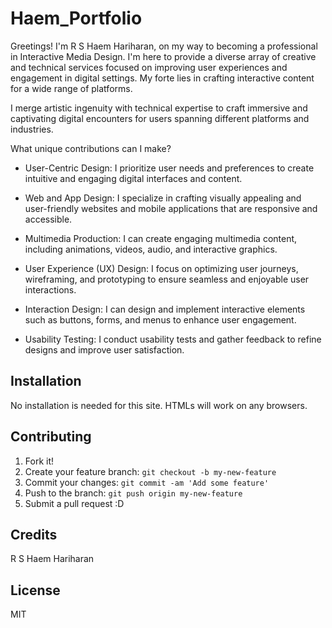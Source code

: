 # Haem_Portfolio

Greetings!
I'm R S Haem Hariharan, on my way to becoming a professional in Interactive Media Design. I'm here to provide a diverse array of creative and technical services focused on improving user experiences and engagement in digital settings. My forte lies in crafting interactive content for a wide range of platforms.

I merge artistic ingenuity with technical expertise to craft immersive and captivating digital encounters for users spanning different platforms and industries.

What unique contributions can I make?

* User-Centric Design: I prioritize user needs and preferences to create intuitive and engaging digital interfaces and content.

* Web and App Design: I specialize in crafting visually appealing and user-friendly websites and mobile applications that are responsive and accessible.

* Multimedia Production: I can create engaging multimedia content, including animations, videos, audio, and interactive graphics.

* User Experience (UX) Design: I focus on optimizing user journeys, wireframing, and prototyping to ensure seamless and enjoyable user interactions.

* Interaction Design: I can design and implement interactive elements such as buttons, forms, and menus to enhance user engagement.

* Usability Testing: I conduct usability tests and gather feedback to refine designs and improve user satisfaction.

## Installation

No installation is needed for this site. HTMLs will work on any browsers.

## Contributing

1. Fork it!
2. Create your feature branch: `git checkout -b my-new-feature`
3. Commit your changes: `git commit -am 'Add some feature'`
4. Push to the branch: `git push origin my-new-feature`
5. Submit a pull request :D

## Credits

R S Haem Hariharan

## License

MIT


